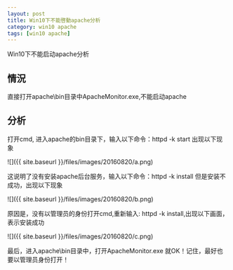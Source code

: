 ```yaml
---
layout: post
title: Win10下不能啓動apache分析 
category: win10 apache 
tags: [win10 apache]
---
```


Win10下不能启动apache分析  

## 情況  

直接打开apache\bin目录中ApacheMonitor.exe,不能启动apache  

## 分析  

打开cmd, 进入apache的bin目录下，输入以下命令：httpd -k start 出现以下现象 

![]({{ site.baseurl }}/files/images/20160820/a.png)   


这说明了没有安装apache后台服务，输入以下命令：httpd -k install 但是安装不成功，出现以下现象 

![]({{ site.baseurl }}/files/images/20160820/b.png)  


原因是，没有以管理员的身份打开cmd,重新输入: httpd -k install,出现以下画面，表示安装成功  

![]({{ site.baseurl }}/files/images/20160820/c.png)  

最后，进入apache\bin目录中，打开ApacheMonitor.exe 就OK！记住，最好也要以管理员身份打开！  
